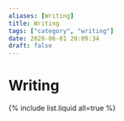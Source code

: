 ```yaml
---
aliases: [Writing]
title: Writing
tags: ["category", "writing"]
date: 2020-06-01 20:09:34
draft: false
---
```


# Writing

{% include list.liquid all=true %}
